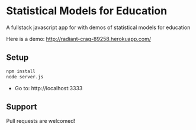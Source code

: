 # Statistical Models for Education

A fullstack javascript app for with demos of statistical models for education

Here is a demo: http://radiant-crag-89258.herokuapp.com/

## Setup 

```bash
npm install
node server.js
```

* Go to: http://localhost:3333

## Support

Pull requests are welcomed!

